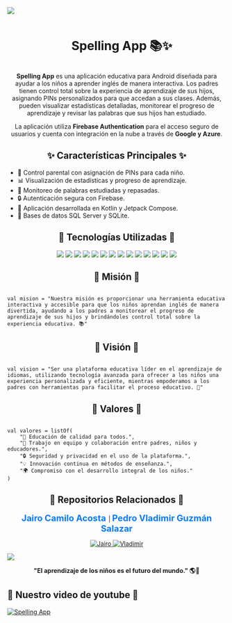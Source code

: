 <!-- Horizontal Divider (Gradient) -->
<img src="https://user-images.githubusercontent.com/73097560/115834477-dbab4500-a447-11eb-908a-139a6edaec5c.gif">

<!-- Title -->
<div id="user-content-toc">
  <ul align="center">
    <summary><h1 style="display: inline-block">Spelling App 📚✨</h1></summary>
  </ul>
</div>

<!-- Description -->
<p align="center">
  <strong>Spelling App</strong> es una aplicación educativa para Android diseñada para ayudar a los niños a aprender inglés de manera interactiva. Los padres tienen control total sobre la experiencia de aprendizaje de sus hijos, asignando PINs personalizados para que accedan a sus clases. Además, pueden visualizar estadísticas detalladas, monitorear el progreso de aprendizaje y revisar las palabras que sus hijos han estudiado. 
</p>

<p align="center">La aplicación utiliza <strong>Firebase Authentication</strong> para el acceso seguro de usuarios y cuenta con integración en la nube a través de <strong>Google y Azure</strong>.</p>

<!-- Features -->
<h2 align="center">✨ Características Principales ✨</h2>
<ul>
  <li>📌 Control parental con asignación de PINs para cada niño.</li>
  <li>📊 Visualización de estadísticas y progreso de aprendizaje.</li>
  <li>📝 Monitoreo de palabras estudiadas y repasadas.</li>
  <li>🔒 Autenticación segura con Firebase.</li>
  <li>📱 Aplicación desarrollada en Kotlin y Jetpack Compose.</li>
  <li>💾 Bases de datos SQL Server y SQLite.</li>
</ul>

<!-- Tech Stack -->
<h2 align="center">🚀 Tecnologías Utilizadas 🚀</h2>
<p align="center">
 <img src="https://img.shields.io/badge/Kotlin-%230095D5?logo=kotlin&logoColor=white&style=flat-square" />
 <img src="https://img.shields.io/badge/C%23-%23239120?logo=c-sharp&logoColor=white&style=flat-square" />
 <img src="https://img.shields.io/badge/SQL_Server-%234D6C7C?logo=microsoftsqlserver&logoColor=white&style=flat-square" />
 <img src="https://img.shields.io/badge/SQLite-%23003B57?logo=sqlite&logoColor=white&style=flat-square" />
 <img src="https://img.shields.io/badge/Firebase-%23FFCA28?logo=firebase&logoColor=black&style=flat-square" />
 <img src="https://img.shields.io/badge/Google-%234285F4?logo=google&logoColor=white&style=flat-square" />
 <img src="https://img.shields.io/badge/Azure-%230072C6?logo=azure&logoColor=white&style=flat-square" />
 <img src="https://img.shields.io/badge/Android-%233DDC84?logo=android&logoColor=white&style=flat-square" />
 <img src="https://img.shields.io/badge/Swagger_UI-%2385EA2D?logo=swagger&logoColor=black&style=flat-square" />
 <img src="https://img.shields.io/badge/Jetpack_Compose-%2300ACC1?logo=jetpackcompose&logoColor=white&style=flat-square" />
 <img src="https://img.shields.io/badge/Figma-%23F24E1E?logo=figma&logoColor=white&style=flat-square" />
 <img src="https://img.shields.io/badge/.NET-%23239120?logo=.net&logoColor=white&style=flat-square" />
 <img src="https://img.shields.io/badge/Git-%23F14E32?logo=git&logoColor=white&style=flat-square" />
 <img src="https://img.shields.io/badge/GitHub-%23121011?logo=github&logoColor=white&style=flat-square" />
</p>

<!-- Mission -->
<h2 align="center">🎯 Misión 🎯</h2>
<pre><code>
val mision = "Nuestra misión es proporcionar una herramienta educativa interactiva y accesible para que los niños aprendan inglés de manera divertida, ayudando a los padres a monitorear el progreso de aprendizaje de sus hijos y brindándoles control total sobre la experiencia educativa. 📚"
</code></pre>

<!-- Vision -->
<h2 align="center">🔮 Visión 🔮</h2>
<pre><code>
val vision = "Ser una plataforma educativa líder en el aprendizaje de idiomas, utilizando tecnología avanzada para ofrecer a los niños una experiencia personalizada y eficiente, mientras empoderamos a los padres con herramientas para facilitar el proceso educativo. 🌟"
</code></pre>

<!-- Values -->
<h2 align="center">🌱 Valores 🌱</h2>
<pre><code>
val valores = listOf(
    "📖 Educación de calidad para todos.",
    "🤝 Trabajo en equipo y colaboración entre padres, niños y educadores.",
    "🔒 Seguridad y privacidad en el uso de la plataforma.",
    "💡 Innovación continua en métodos de enseñanza.",
    "🌍 Compromiso con el desarrollo integral de los niños."
)
</code></pre>

<!-- GitHub Repositories -->
<h2 align="center">🔗 Repositorios Relacionados 🔗</h2>
<p align="center">
  <a href="https://github.com/acosta109-arch" style="font-size: 20px; text-decoration: none; color: #007bff;">
    <strong>Jairo Camilo Acosta</strong>
  </a>
  |
  <a href="https://github.com/Vladimir-gs" style="font-size: 20px; text-decoration: none; color: #007bff;">
    <strong>Pedro Vladimir Guzmán Salazar</strong>
  </a>
</p>


<!-- Images of Vladimir and Jairo -->
<p align="center">
   <a href="https://postimg.cc/WtbYPY71">
    <img src="https://i.postimg.cc/WtbYPY71/Screenshot-2025-04-01-223157.png" alt="Jairo" />
  </a>
  <a href="https://postimg.cc/y3dLXWNZ">
    <img src="https://i.postimg.cc/y3dLXWNZ/Screenshot-2025-04-01-223036.png" alt="Vladimir" />
  </a>
</p>

<!-- Horizontal Divider (Gradient) -->
<img src="https://user-images.githubusercontent.com/73097560/115834477-dbab4500-a447-11eb-908a-139a6edaec5c.gif">

<p align="center"><strong>"El aprendizaje de los niños es el futuro del mundo." 🌎📖</strong></p>


## 🎥 Nuestro video de youtube 🎥
[![Spelling App](https://img.youtube.com/vi/PbAYDma6m6g/0.jpg)](https://www.youtube.com/watch?v=PbAYDma6m6g)




